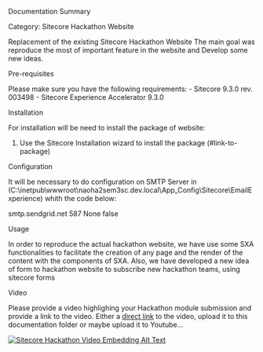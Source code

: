 Documentation
Summary

Category: Sitecore Hackathon Website 

Replacement of the existing Sitecore Hackathon Website
The main goal was reproduce the most of important feature in the website and
Develop some new ideas.

Pre-requisites

Please make sure you have the following requirements:
    - Sitecore 9.3.0 rev. 003498 
    - Sitecore Experience Accelerator 9.3.0

Installation

For installation will be need to install the package of website:

1. Use the Sitecore Installation wizard to install the package (#link-to-package)

Configuration

It will be necessary to do configuration on SMTP Server in (C:\inetpub\wwwroot\naoha2sem3sc.dev.local\App_Config\Sitecore\EmailExperience) whith the code below:
 
 <smtpSettings type="Sitecore.EDS.Core.Net.Smtp.SmtpSettings, Sitecore.EDS.Core" singleInstance="true">
    <server>smtp.sendgrid.net</server>
    <port>587</port>
    <userName></userName>
    <password></password>
    <authenticationMethod>None</authenticationMethod>
    <startTls>false</startTls>
    <proxySettings ref="exm/eds/proxySettings" />
</smtpSettings>

Usage

In order to reproduce the actual hackathon website, we have use some SXA functionalities to facilitate the creation of any page and the render of the content with the components of SXA.
Also, we have developed a new idea of form to hackathon website to subscribe new hackathon teams, using sitecore forms 

Video

Please provide a video highlighing your Hackathon module submission and provide a link to the video. Either a [direct link](https://www.youtube.com/watch?v=EpNhxW4pNKk) to the video, upload it to this documentation folder or maybe upload it to Youtube...

[![Sitecore Hackathon Video Embedding Alt Text](https://img.youtube.com/vi/EpNhxW4pNKk/0.jpg)](https://www.youtube.com/watch?v=EpNhxW4pNKk)

